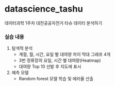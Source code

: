 # datascience_tashu

데이터과학 1주차 대전공공자전거 타슈 데이터 분석하기

### 실습 내용

1. 탐색적 분석
    - 계절, 월, 시간, 요일 별 대여량 차이 막대 그래프 4개
    - 3번 정류장의 요일, 시간 별 대여량(Heatmap)
    - 대여량 Top 10 선발 후 지도에 표시
2. 예측 모델
    - Random forest 모델 학습 및 에러율 산출
